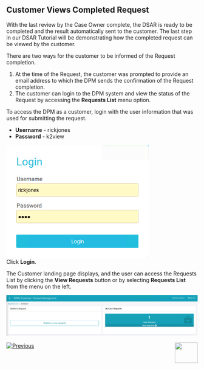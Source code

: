 ## Customer Views Completed Request

With the last review by the Case Owner complete, the DSAR is ready to be completed and the result automatically sent to the customer. The last step in our DSAR Tutorial will be demonstrating how the completed request can be viewed by the customer. 

There are two ways for the customer to be informed of the Request completion.

1. At the time of the Request, the customer was prompted to provide an email address to which the DPM sends the confirmation of the Request completion. 
2. The customer can login to the DPM system and view the status of the Request by accessing the **Requests List** menu option. 

To access the DPM as a customer, login with the user information that was used for submitting the request.

- **Username** - rickjones
- **Password** - k2view

![image](/articles/demo_project/DPM_Demo_Project/images/Customer_Login.jpg)                                  
Click **Login**.

The Customer landing page displays, and the user can access the Requests List by clicking the **View Requests** button or by selecting **Requests List** from the menu on the left. 

![image](/articles/demo_project/DPM_Demo_Project/images/Customer_Dashboard.jpg)    



[![Previous](/articles/images/Previous.png)](/articles/demo_project/DPM_Demo_Project/02_DSAR_Fulfillment/02_04_DSAR_Fulfillment_Case_Owner_Perform_Task.md)[<img align="right" width="60" height="54" src="/articles/images/Next.png">](/articles/demo_project/DPM_Demo_Project/02_DSAR_Fulfillment/02_00_DSAR_Fulfillment_intro.md)
